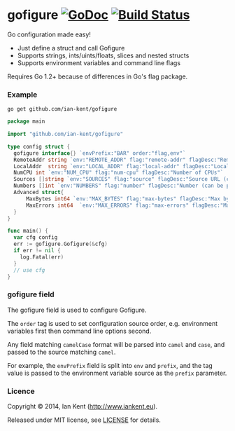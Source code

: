 gofigure  [![GoDoc](https://godoc.org/github.com/ian-kent/gofigure?status.svg)](https://godoc.org/github.com/ian-kent/gofigure) [![Build Status](https://travis-ci.org/ian-kent/gofigure.svg?branch=master)](https://travis-ci.org/ian-kent/gofigure)
========

Go configuration made easy!

- Just define a struct and call Gofigure
- Supports strings, ints/uints/floats, slices and nested structs
- Supports environment variables and command line flags

Requires Go 1.2+ because of differences in Go's flag package.

### Example

`go get github.com/ian-kent/gofigure`

```go
package main

import "github.com/ian-kent/gofigure"

type config struct {
  gofigure interface{} `envPrefix:"BAR" order:"flag,env"`
  RemoteAddr string `env:"REMOTE_ADDR" flag:"remote-addr" flagDesc:"Remote address"`
  LocalAddr  string `env:"LOCAL_ADDR" flag:"local-addr" flagDesc:"Local address"`
  NumCPU int `env:"NUM_CPU" flag:"num-cpu" flagDesc:"Number of CPUs"`
  Sources []string `env:"SOURCES" flag:"source" flagDesc:"Source URL (can be provided multiple times)"`
  Numbers []int `env:"NUMBERS" flag:"number" flagDesc:"Number (can be provided multiple times)"`
  Advanced struct{
      MaxBytes int64 `env:"MAX_BYTES" flag:"max-bytes" flagDesc:"Max bytes"`
      MaxErrors int64  `env:"MAX_ERRORS" flag:"max-errors" flagDesc:"Max errors"`
  }
}

func main() {
  var cfg config
  err := gofigure.Gofigure(&cfg)
  if err != nil {
    log.Fatal(err)
  }
  // use cfg
}
```

### gofigure field

The gofigure field is used to configure Gofigure.

The `order` tag is used to set configuration source order, e.g.
environment variables first then command line options second.

Any field matching `camelCase` format will be parsed into `camel`
and `case`, and passed to the source matching `camel`.

For example, the `envPrefix` field is split into `env` and `prefix`,
and the tag value is passed to the environment variable source as
the `prefix` parameter.

### Licence

Copyright ©‎ 2014, Ian Kent (http://www.iankent.eu).

Released under MIT license, see [LICENSE](LICENSE.md) for details.
